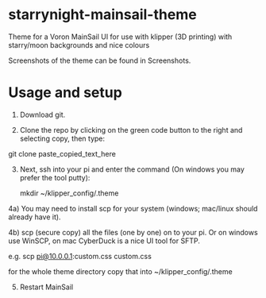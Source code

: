 # starrynight-mainsail-theme
Theme for a Voron MainSail UI for use with klipper (3D printing) with starry/moon backgrounds and nice colours

Screenshots of the theme can be found in Screenshots.

# Usage and setup
1) Download git.

2) Clone the repo by clicking on the green code button to the right and selecting copy, then type:

git clone paste_copied_text_here

3) Next, ssh into your pi and enter the command (On windows you may prefer the tool putty):

   mkdir ~/klipper_config/.theme

4a) You may need to install scp for your system (windows; mac/linux should already have it).

4b) scp (secure copy) all the files (one by one) on to your pi.  Or on windows use WinSCP, on mac CyberDuck is a nice UI tool for SFTP.

e.g. scp pi@10.0.0.1:custom.css custom.css

for the whole theme directory copy that into ~/klipper_config/.theme

5) Restart MainSail
